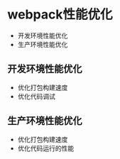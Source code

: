 # webpack性能优化
* 开发环境性能优化
* 生产环境性能优化


## 开发环境性能优化
* 优化打包构建速度
* 优化代码调试



## 生产环境性能优化
* 优化打包构建速度
* 优化代码运行的性能